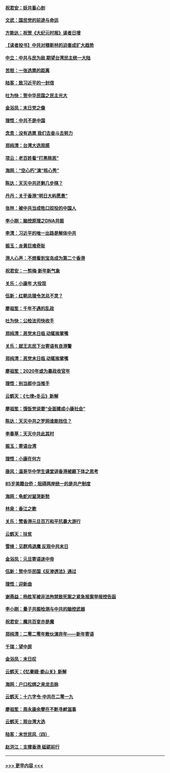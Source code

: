#### [祝君安：妖共畜心剖](../pages/nsc993/n11794273.md?t=01160433) 
#### [文武：国民党的前途与命运](../pages/nsc993/n11794198.md?t=01160433) 
#### [方能达：祝贺《大纪元时报》读者日增](../pages/nsc993/n11793807.md?t=01160433) 
#### [【读者投书】中共对穆斯林的迫害成扩大趋势](../pages/nsc993/n11791371.md?t=01160433) 
#### [中立：中共与民为敌 期望台湾民主统一大陆](../pages/nsc993/n11790392.md?t=01160433) 
#### [苦胆：一张选票的距离](../pages/nsc993/n11788914.md?t=01160433) 
#### [陆客：致习近平的一封信](../pages/nsc993/n11788867.md?t=01160433) 
#### [吐为快：贺中华民国之民主光大](../pages/nsc993/n11788618.md?t=01160433) 
#### [金浴凤：末日党之像](../pages/nsc993/n11787475.md?t=01160433) 
#### [理悟：中共不是中国](../pages/nsc993/n11787463.md?t=01160433) 
#### [念贲：没有选票  我们去奋斗去努力](../pages/nsc993/n11787398.md?t=01160433) 
#### [郑纯清：台湾大选观感](../pages/nsc993/n11786210.md?t=01160433) 
#### [项云：老百姓看“打黑除恶”](../pages/nsc993/n11785398.md?t=01160433) 
#### [海网：“空心朽”演“核心秀”](../pages/nsc993/n11783874.md?t=01160433) 
#### [陈达：天灭中共还剩几步棋？](../pages/nsc993/n11783719.md?t=01160433) 
#### [丹丹：关于香港“明日大屿愿景”](../pages/nsc993/n11783273.md?t=01160433) 
#### [张林：被中共当成牲口奴役的中国人](../pages/nsc993/n11782397.md?t=01160433) 
#### [李小刚：脑控原理之DNA共振](../pages/nsc993/n11780962.md?t=01160433) 
#### [李清：习近平的唯一出路是解体中共](../pages/nsc993/n11780866.md?t=01160433) 
#### [振玉：炎黄巨难奇耻](../pages/nsc993/n11779632.md?t=01160433) 
#### [港人心声：不想看到宝岛成为第二个香港](../pages/nsc993/n11778817.md?t=01160433) 
#### [祝君安：一剪梅‧新年新气象](../pages/nsc993/n11776340.md?t=01160433) 
#### [关乐：小康年 大役现](../pages/nsc993/n11774213.md?t=01160433) 
#### [伍新：红朝总理令怎总不灵？](../pages/nsc993/n11770813.md?t=01160433) 
#### [廖祖笙：千年不遇的乱政](../pages/nsc993/n11770373.md?t=01160433) 
#### [吐为快：公检法司快收手](../pages/nsc993/n11770359.md?t=01160433) 
#### [郑纯清：恶党末日临 动辄挨掌嘴](../pages/nsc993/n11769912.md?t=01160433) 
#### [关乐：就王志民下台寄语有良港警](../pages/nsc993/n11769903.md?t=01160433) 
#### [郑纯清：恶党末日临 动辄挨掌嘴](../pages/nsc993/n11769356.md?t=01160433) 
#### [廖祖笙：2020年或为暴政收官年](../pages/nsc993/n11768216.md?t=01160433) 
#### [理悟：别当郎中当推手](../pages/nsc993/n11768243.md?t=01160433) 
#### [云鹤天：《七律▪冬云》新解](../pages/nsc993/n11768204.md?t=01160433) 
#### [廖祖笙：饿饭党说要“全面建成小康社会”](../pages/nsc993/n11767482.md?t=01160433) 
#### [陈达：天灭中共之罗网谁能挡住？](../pages/nsc993/n11767465.md?t=01160433) 
#### [李春草：天灭中共此其时](../pages/nsc993/n11767452.md?t=01160433) 
#### [振玉：寄语台湾](../pages/nsc993/n11767432.md?t=01160433) 
#### [理悟：小康在何方](../pages/nsc993/n11767394.md?t=01160433) 
#### [唐风：温哥华中学生课堂讲香港被踢下体之思考](../pages/nsc993/n11766848.md?t=01160433) 
#### [85岁美籍台侨：阻碍两岸统一的是共产制度](../pages/nsc993/n11765043.md?t=01160433) 
#### [海网：龟蛇对鼠哭新愁](../pages/nsc993/n11764895.md?t=01160433) 
#### [林泉：香江之歌](../pages/nsc993/n11764415.md?t=01160433) 
#### [关乐：赞香港元旦百万和平抗暴大游行](../pages/nsc993/n11764382.md?t=01160433) 
#### [云鹤天：扶贫](../pages/nsc993/n11764245.md?t=01160433) 
#### [雪绮：见群鸡退鹰  反观中共末日](../pages/nsc993/n11762112.md?t=01160433) 
#### [金浴凤：元旦寄语迷中帝](../pages/nsc993/n11761788.md?t=01160433) 
#### [伍新：贺中华民国《反渗透法》通过](../pages/nsc993/n11761994.md?t=01160433) 
#### [理悟：迎新曲](../pages/nsc993/n11761152.md?t=01160433) 
#### [谢燕益：杨胜军被非法拘禁致死案之紧急报案举报控告函](../pages/nsc993/n11756134.md?t=01160433) 
#### [李小刚：量子共振检测与中共的脑控武器](../pages/nsc993/n11754518.md?t=01160433) 
#### [祝君安：魔共百变亦是魔](../pages/nsc993/n11754469.md?t=01160433) 
#### [郑纯清：二零二零年散伙演弃年——新年寄语](../pages/nsc993/n11754195.md?t=01160433) 
#### [千瑞：望中原](../pages/nsc993/n11754159.md?t=01160433) 
#### [金浴凤：末日叹](../pages/nsc993/n11752359.md?t=01160433) 
#### [云鹤天：《忆秦娥‧娄山关》新解](../pages/nsc993/n11752348.md?t=01160433) 
#### [海网：户口松绑之来龙去脉](../pages/nsc993/n11752328.md?t=01160433) 
#### [云鹤天：十六字令‧中共在二零一九](../pages/nsc993/n11752305.md?t=01160433) 
#### [廖祖笙：周永康余孽在不断寻衅滋事](../pages/nsc993/n11751013.md?t=01160433) 
#### [云鹤天：观台湾大选](../pages/nsc993/n11751007.md?t=01160433) 
#### [陆客：末世民风（四）](../pages/nsc993/n11749203.md?t=01160433) 
#### [赵洪江：支撑香港 砥砺前行](../pages/nsc993/n11748482.md?t=01160433) 

----
#### [ >>> 更早内容 <<< ](../indexes/nsc993-earlier.md)
